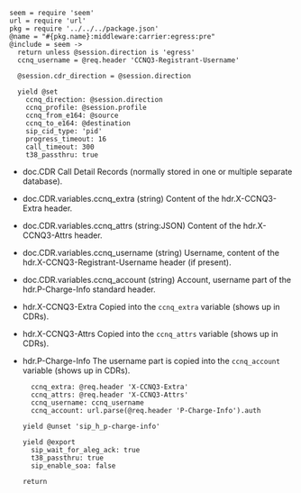     seem = require 'seem'
    url = require 'url'
    pkg = require '../../../package.json'
    @name = "#{pkg.name}:middleware:carrier:egress:pre"
    @include = seem ->
      return unless @session.direction is 'egress'
      ccnq_username = @req.header 'CCNQ3-Registrant-Username'

      @session.cdr_direction = @session.direction

      yield @set
        ccnq_direction: @session.direction
        ccnq_profile: @session.profile
        ccnq_from_e164: @source
        ccnq_to_e164: @destination
        sip_cid_type: 'pid'
        progress_timeout: 16
        call_timeout: 300
        t38_passthru: true

* doc.CDR Call Detail Records (normally stored in one or multiple separate database).
* doc.CDR.variables.ccnq_extra (string) Content of the hdr.X-CCNQ3-Extra header.
* doc.CDR.variables.ccnq_attrs (string:JSON) Content of the hdr.X-CCNQ3-Attrs header.
* doc.CDR.variables.ccnq_username (string) Username, content of the hdr.X-CCNQ3-Registrant-Username header (if present).
* doc.CDR.variables.ccnq_account (string) Account, username part of the hdr.P-Charge-Info standard header.
* hdr.X-CCNQ3-Extra Copied into the `ccnq_extra` variable (shows up in CDRs).
* hdr.X-CCNQ3-Attrs Copied into the `ccnq_attrs` variable (shows up in CDRs).
* hdr.P-Charge-Info The username part is copied into the `ccnq_account` variable (shows up in CDRs).

        ccnq_extra: @req.header 'X-CCNQ3-Extra'
        ccnq_attrs: @req.header 'X-CCNQ3-Attrs'
        ccnq_username: ccnq_username
        ccnq_account: url.parse(@req.header 'P-Charge-Info').auth

      yield @unset 'sip_h_p-charge-info'

      yield @export
        sip_wait_for_aleg_ack: true
        t38_passthru: true
        sip_enable_soa: false

      return
